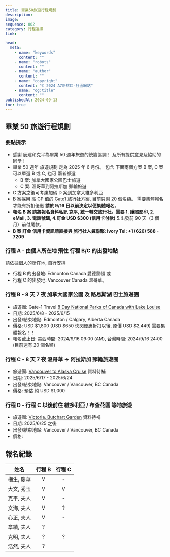 ```yaml
---
title: 畢業50旅遊行程規劃
description:
image:
sequence: 002
category: 行程選擇
link:

head:
  meta:
    - name: "keywords"
      content: ""
    - name: "robots"
      content: ""
    - name: "author"
      content: ""
    - name: "copyright"
      content: "© 2024 A7新林口-社區網站"
    - name: "og:title"
      content: ""
publishedAt: 2024-09-13
toc: true
---
```


## 畢業 50 旅遊行程規劃

### 要點提示

- 感謝 辰建和克平為畢業 50 週年旅遊的統籌協調！ 及所有提供意見及協助的同學！
- 畢業 50 週年 旅遊規劃 定為 2025 年 6 月份。 包含 下面兩個方案 B 案, C 案 可以單選 B 或 C, 也可 兩者都選
  - B 案: 加拿大國家公園巴士旅遊
  - C 案: 溫哥華到阿拉斯加 郵輪旅遊
- C 方案之後可考慮加碼 D 案到加拿大維多利亞
- B 案採用 高 CP 值的 Gate1 旅行社方案, 目前只剩 20 個名額。 需要集體報名才能有折扣優惠 **請於 9/16 日以前決定以便集體報名**。
- **報名 B 案 請將報名資料私訊 克平, 統一轉交旅行社。需要 1. 護照影印, 2. eMail, 3. 電話號碼, 4.訂金 USD $300 (信用卡付款)** 5.出發前 90 天（3 個月）前付尾款。
- **B 案 訂金 信用卡資訊請直接與 旅行社人員聯繫: Ivory Tel: +1 (626) 588 - 7209**

### 行程 A - 由個人所在地 飛往 行程 B/C 的出發地點

請依據個人的所在地, 自行安排

- 行程 B 的出發地: Edmonton Canada 愛德蒙頓 或
- 行程 C 的出發地: Vancouver Canada 溫哥華。

### 行程 B - 8 天 7 夜 加拿大國家公園 及 路易斯湖 巴士旅遊團

- 旅遊團: Gate-1 Travel <a href="https://www.gate1travel.com/usa-canada/canada/2024/escorted/canada-escorted-8dnprkll24.aspx">8 Day National Parks of Canada with Lake Louise</a>
- 日期: 2025/6/8 - 2025/6/15
- 出發/結束地點: Edmonton / Calgary, Alberta Canada
- 價格: USD $1,800 (USD $650 快閃優惠折扣以後, 原價 USD $2,449) 需要集體報名！！
- 報名截止日: 美西時間: 2024/9/16 09:00 (AM), 台灣時間: 2024/9/16 24:00 (目前還有 20 個名額)

### 行程 C - 8 天 7 夜 溫哥華 -> 阿拉斯加 郵輪旅遊團

- 旅遊團: <a href="">Vancouver to Alaska Cruise</a> 資料待補
- 日期: 2025/6/17 - 2025/6/24
- 出發/結束地點: Vancouver / Vancouver, BC Canada
- 價格: 預估 約 USD $1,000

### 行程 D - 行程 C 以後前往 維多利亞 / 布查花園 等地旅遊

- 旅遊團: <a href="">Victoria, Butchart Garden</a> 資料待補
- 日期: 2025/6/25 之後
- 出發/結束地點: Vancouver / Vancouver, BC Canada
- 價格:

## 報名紀錄

| 姓名       | 行程 B | 行程 C |
| ---------- | :----: | :----: |
| 梅生, 慶華 |   V    |   -    |
| 大文, 秀玉 |   V    |   V    |
| 克平, 夫人 |   V    |   -    |
| 文海, 夫人 |   V    |   ?    |
| 心正, 夫人 |   V    |   -    |
| 章績, 夫人 |   ?    |        |
| 克明, 夫人 |   ?    |   ?    |
| 浩然, 夫人 |   ?    |        |
